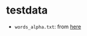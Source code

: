 # testdata

* `words_alpha.txt`: from [here](https://github.com/dwyl/english-words/blob/master/words_alpha.txt)
